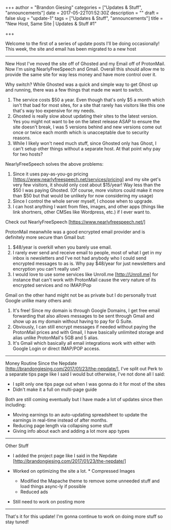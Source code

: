 +++
author = "Brandon Giesing"
categories = ["Updates & Stuff", "announcements"]
date = 2017-05-22T01:52:30Z
description = ""
draft = false
slug = "update-1"
tags = ["Updates & Stuff", "announcements"]
title = "New Host, Same Site | Updates & Stuff #1"

+++

Welcome to the first of a series of update posts I'll be doing occasionally!
This week, the site and email has been migrated to a new host


--------------------------------------------------------------------------------

New Host
I've moved the site off of Ghosted and my Email off of ProtonMail. Now I'm using
NearlyFreeSpeech and Gmail. Overall this should allow me to provide the same
site for way less money and have more control over it.

Why switch?
While Ghosted was a quick and simple way to get Ghost up and running, there was
a few things that made me want to switch.

 1. The service costs $50 a year. Even though that's only $5 a month which isn't
    that bad for most sites, for a site that rarely has visitors like this one
    that's way too expensive for my needs.
 2. Ghosted is really slow about updating their sites to the latest version. Yes
    you might not want to be on the latest release ASAP to ensure the site
    doesn't break, I was 5 versions behind and new versions come out once or
    twice each month which is unacceptable due to security reasons.
 3. While I likely won't need much stuff, since Ghosted only has Ghost, I can't
    setup other things without a separate host. At that point why pay for two
    hosts?

NearlyFreeSpeech solves the above problems:

 1. Since it uses pay-as-you-go pricing
    [https://www.nearlyfreespeech.net/services/pricing]  and my site get's very
    few visitors, it should only cost about $15/year! Way less than the $50 I
    was paying Ghosted. (Of course, more visitors could make it more than $50
    but that would be unlikely for now considering my usage)
 2. Since I control the whole server myself, I choose when to upgrade.
 3. I can host anything I want from files, images, and other apps (things like
    link shortners, other CMSes like Wordpress, etc.) if I ever want to.

Check out NearlyFreeSpeech [https://www.nearlyfreespeech.net/]

ProtonMail meanwhile was a good encrypted email provider and is definitely more
secure than Gmail but:

 1. $48/year is overkill when you barely use email.
 2. I rarely ever send and receive email to people, most of what I get in my
    inbox is newsletters and I've not had anybody who I could send encrypted
    messages to as is. Why pay $48/year for just newsletters and encryption you
    can't really use?
 3. I would love to use some services like Unroll.me [http://Unroll.me]  for
    instance that can't work with ProtonMail cause the very nature of its
    encrypted services and no IMAP/Pop

Gmail on the other hand might not be as private but I do personally trust Google
unlike many others and:

 1. It's free! Since my domain is through Google Domains, I get free email
    forwarding that also allows messages to be sent through Gmail and show up as
    my domain without having to pay for G Suite.
 2. Obviously, I can still encrypt messages if needed without paying the
    ProtonMail prices and with Gmail, I have basically unlimited storage and
    alias unlike ProtonMail's 5GB and 5 alias.
 3. It's Gmail which basically all email integrations work with either with
    Google Login or direct IMAP/POP access.


--------------------------------------------------------------------------------

Money Routine
Since the Nepdate [http://brandongiesing.com/2017/01/23/the-nepdate/], I've
split out Perk to a separate tips page like I said I would but otherwise, I've
not done all I said:

 * I split only one tips page out when I was gonna do it for most of the sites
 * Didn't make it a full on multi-page guide

Both are still coming eventually but I have made a lot of updates since then
including:

 * Moving earnings to an auto-updating spreadsheet to update the earnings in
   real-time instead of after months.
 * Reducing page length via collapsing some stuff
 * Giving info about each and adding a lot more app types


--------------------------------------------------------------------------------

Other Stuff
 * I added the project page like I said in the Nepdate
   [http://brandongiesing.com/2017/01/23/the-nepdate/]
 * Worked on optimizing the site a lot. * Compressed Images
    * Modified the Mapache theme to remove
      some unneeded stuff and load things async-ly if possible
    * Reduced ads
   
   
 * Still need to work on posting more


--------------------------------------------------------------------------------

That's it for this update! I'm gonna continue to work on doing more stuff so
stay tuned!
